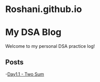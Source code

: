# Roshani.github.io

#  My DSA Blog  
Welcome to my personal DSA practice log!  
## Posts
-[Day1.1 - Two Sum](Day1.1_two_sum.md)
